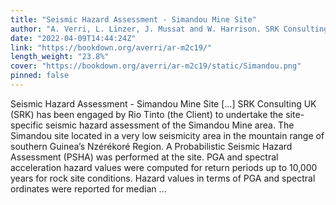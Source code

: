 ```yaml
---
title: "Seismic Hazard Assessment - Simandou Mine Site"
author: "A. Verri, L. Linzer, J. Mussat and W. Harrison. SRK Consulting"
date: "2022-04-09T14:44:24Z"
link: "https://bookdown.org/averri/ar-m2c19/"
length_weight: "23.8%"
cover: "https://bookdown.org/averri/ar-m2c19/static/Simandou.png"
pinned: false
---
```


Seismic Hazard Assessment - Simandou Mine Site [...] SRK Consulting UK (SRK) has been engaged by Rio Tinto (the Client) to undertake the site-specific seismic hazard assessment of the Simandou Mine area. The Simandou site located in a very low seismicity area in the mountain range of southern Guinea’s Nzérékoré Region. A Probabilistic Seismic Hazard Assessment (PSHA) was performed at the site. PGA and spectral acceleration hazard values were computed for return periods up to 10,000 years for rock site conditions. Hazard values in terms of PGA and spectral ordinates were reported for median ...
